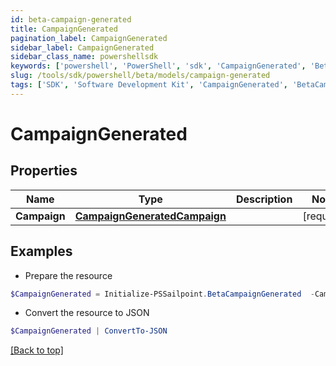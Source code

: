 ```yaml
---
id: beta-campaign-generated
title: CampaignGenerated
pagination_label: CampaignGenerated
sidebar_label: CampaignGenerated
sidebar_class_name: powershellsdk
keywords: ['powershell', 'PowerShell', 'sdk', 'CampaignGenerated', 'BetaCampaignGenerated'] 
slug: /tools/sdk/powershell/beta/models/campaign-generated
tags: ['SDK', 'Software Development Kit', 'CampaignGenerated', 'BetaCampaignGenerated']
---
```



# CampaignGenerated

## Properties

Name | Type | Description | Notes
------------ | ------------- | ------------- | -------------
**Campaign** | [**CampaignGeneratedCampaign**](campaign-generated-campaign) |  | [required]

## Examples

- Prepare the resource
```powershell
$CampaignGenerated = Initialize-PSSailpoint.BetaCampaignGenerated  -Campaign null
```

- Convert the resource to JSON
```powershell
$CampaignGenerated | ConvertTo-JSON
```


[[Back to top]](#) 

